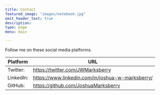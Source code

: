 ```yaml
---
title: Contact
featured_image: "images/notebook.jpg"
omit_header_text: true
description: 
type: page
menu: main

---
```

Follow me on these social media platforms.

Platform |	URL
---|---
Twitter:| https://twitter.com/JWMarksberry
LinkedIn:|https://www.linkedin.com/in/joshua-w-marksberry/
GitHub:|  https://github.com/JoshuaMarksberry
    